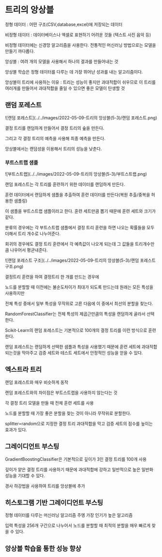 # 트리의 앙상블

정형 데이터 : 어떤 구조(CSV,database,excel)에 저장되는 데이터

비정형 데이터 : 데이터베이스나 엑셀로 표현하기 어려운 것들 (텍스트 사진 음악 등)

비정형 데이터에는 신경망 알고리즘을 사용한다. 전통적인 머신러닝 방법으로는 모델을 만들기 까다롭다.



앙상블 : 여려 개의 모델을 사용해서 하나의 결과를 만들어내는 것

앙상블 학습은 정형 데이터를 다루는 데 가장 뛰어난 성과를 내는 알고리즘이다.

앙상블이 트리에 사용하는 이유 :  트리는 성능이 좋지만 과대적합이 쉬우므로 이 트리를 여러개를 만들어서 과대적합을 줄일 수 있으면 좋은 모델이 탄생할 것



## 랜덤 포레스트

![랜덤 포레스트](../../images/2022-05-09-트리의 앙상블(5-3)/랜덤 포레스트.png)

결정 트리를 랜덤하게 만들어서 결정 트리의 숲을 만든다.

그리고 각 결정 트리의 예측을 사용해 최종 예측을 만든다.

앙상블에서는 랜덤성을 이용해서 트리의 성능을 낮춘다.



### 부트스트랩 샘플

![부트스트랩](../../images/2022-05-09-트리의 앙상블(5-3)/부트스트랩.png)

랜덤 포레스트는 각 트리를 훈련하기 위한 데이터를 랜덤하게 만든다.

훈련 데이터에서 랜덤하게 샘플을 추출하여 훈련 데이터를 만든다(복원 추출/중복을 허용한 샘플링)

이 샘플을 부트스트랩 샘플이라고 한다. 훈련 세트만큼 뽑기 때문에 훈련 세트와 크기가 같다.

분류의 경우에는 각 부트스트랩 샘플에서 결정 트리 훈련을 하면 나오는 확률들을 모두 더해서 트리 개수로 나누어준다.

회귀의 경우에도 결정 트리 훈련에서 각 예측값이 나오게 되는데 그 값들을 트리개수만큼 나우어서 평균내준다.

![랜덤 포레스트 구조](../../images/2022-05-09-트리의 앙상블(5-3)/랜덤 포레스트 구조.png)

결정트리 훈련을 하여 결정트리 한 개를 만드는 경우에 

노드를 분할할 때 이전에는 불순도차이가 최대가 되도록 만드는데 원래는 모든 특성을 사용하지만

 전체 특성 중에서 일부 특성을  무작위로 고른 다음에 이 중에서 최선의 분할을 찾는다.

RandomForestClassifier는 전체 특성의 제곱근만큼의 특성을 랜덤하게 골라서 선택한다.





 Scikit-Learn의 랜덤 포레스트는 기본적으로 100개의 결정 트리를 이런 방식으로 훈련한다.



랜덤 포레스트는 랜덤하게 선택한 샘플과 특성을 사용했기 때문에 훈련 세트에 과대적합되는것을 막아주고 검증 세트와 테스트 세트에서 안정적인 성능을 얻을 수 있다.





## 엑스트라 트리

랜덤 포레스트와 매우 비슷하게 동작

랜덤 포레스트와의 차이점은 부트스트랩을 사용하지 않는다는 것

각 결정 트리 모델을 만들 때  전체 훈련 세트를 사용

노드를 분할할 때 가장 좋은 분할을 찾는 것이 아니라 무작위로 분할한다.

splitter=random으로 지정한 결정 트리 과대적합을 막고 검증 세트의 점수를 높이는 효과가 있다.



## 그레이디언트 부스팅

GradientBoostingClassifier은 기본적으로 깊이가 3인 결정 트리를 100개 사용

깊이가 얕은 결정 트리를 사용하기 때문에 과대적합에 강하고 일반적으로 높은 일반화 성능을 기대할 수 있다.

경사 하강법을 사용하여 트리를 앙상블에 추가



## 히스토그램 기반 그레이디언트 부스팅

정형 데이터를 다루는 머신러닝 알고리즘 주엥 가장 인기가 높은 알고리즘

입력 특성을 256개 구간으로 나누어서 노드를 분할할 때 최적의 분할을 매우 빠르게 찾을 수 있다.



## 앙상블 학습을 통한 성능 향상







